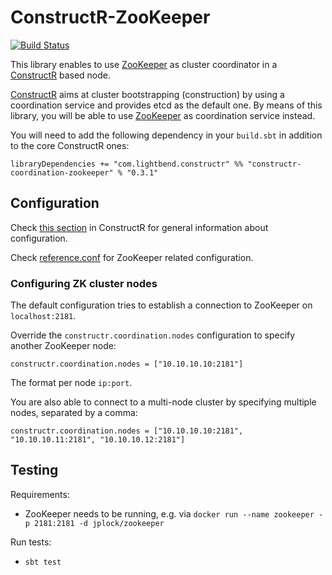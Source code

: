 # ConstructR-ZooKeeper #
[![Build Status](https://travis-ci.org/typesafehub/constructr-zookeeper.svg?branch=master)](https://travis-ci.org/typesafehub/constructr-zookeeper)

This library enables to use [ZooKeeper](https://zookeeper.apache.org/) as cluster coordinator in a [ConstructR](https://github.com/hseeberger/constructr) based node.

[ConstructR](https://github.com/hseeberger/constructr) aims at cluster bootstrapping (construction) by using a coordination service and provides etcd as the default one. By means of this library, you will be able to use [ZooKeeper](https://zookeeper.apache.org/) as coordination service instead.

You will need to add the following dependency in your `build.sbt` in addition to the core ConstructR ones:

```
libraryDependencies += "com.lightbend.constructr" %% "constructr-coordination-zookeeper" % "0.3.1"
```


## Configuration ##

Check [this section](https://github.com/hseeberger/constructr#coordination) in ConstructR for general information about configuration.

Check [reference.conf](constructr-coordination-zookeeper/src/main/resources/reference.conf) for ZooKeeper related configuration.

### Configuring ZK cluster nodes ###

The default configuration tries to establish a connection to ZooKeeper on `localhost:2181`.

Override the `constructr.coordination.nodes` configuration to specify another ZooKeeper node:

```
constructr.coordination.nodes = ["10.10.10.10:2181"]
```

The format per node `ip:port`.

You are also able to connect to a multi-node cluster by specifying multiple nodes, separated by a comma:

```
constructr.coordination.nodes = ["10.10.10.10:2181", "10.10.10.11:2181", "10.10.10.12:2181"]
```

## Testing

Requirements:
  - ZooKeeper needs to be running, e.g. via `docker run --name zookeeper -p 2181:2181 -d jplock/zookeeper`

Run tests:
  - `sbt test`
